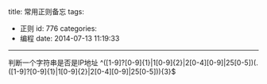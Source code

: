 title: 常用正则备忘
tags:
  - 正则
id: 776
categories:
  - 编程
date: 2014-07-13 11:19:33
---

判断一个字符串是否是IP地址
^([1-9]?[0-9]{1}|1[0-9]{2}|2[0-4][0-9]|25[0-5])(\.([1-9]?[0-9]{1}|1[0-9]{2}|2[0-4][0-9]|25[0-5])){3}$